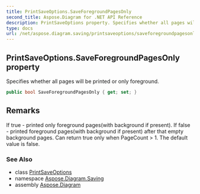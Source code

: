 ```yaml
---
title: PrintSaveOptions.SaveForegroundPagesOnly
second_title: Aspose.Diagram for .NET API Reference
description: PrintSaveOptions property. Specifies whether all pages will be printed or only foreground
type: docs
url: /net/aspose.diagram.saving/printsaveoptions/saveforegroundpagesonly/
---
```

## PrintSaveOptions.SaveForegroundPagesOnly property

Specifies whether all pages will be printed or only foreground.

```csharp
public bool SaveForegroundPagesOnly { get; set; }
```

## Remarks

If true - printed only foreground pages(with background if present). If false - printed foreground pages(with background if present) after that empty background pages. Can return true only when PageCount &gt; 1. The default value is false.

### See Also

* class [PrintSaveOptions](../)
* namespace [Aspose.Diagram.Saving](../../printsaveoptions/)
* assembly [Aspose.Diagram](../../../)


